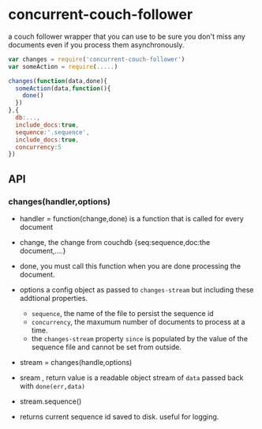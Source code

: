 # concurrent-couch-follower
a couch follower wrapper that you can use to be sure you don't miss any documents even if you process them asynchronously.

```js
var changes = require('concurrent-couch-follower')
var someAction = require(.....)

changes(function(data,done){
  someAction(data,function(){
    done()
  })  
},{
  db:...,
  include_docs:true,
  sequence:'.sequence',
  include_docs:true,
  concurrency:5
})
```

API
---

### changes(handler,options)

- handler = function(change,done) 
 is a function that is called for every document
 - change, the change from couchdb {seq:sequence,doc:the document,....}
 - done, you must call this function when you are done processing the document.

- options
  a config object as passed to `changes-stream` but including these addtional properties.
  - `sequence`, the name of the file to persist the sequence id
  - `concurrency`, the maxumum number of documents to process at a time.
  - the `changes-stream` property `since` is populated by the value of the sequence file and cannot be set from outside.

-  stream = changes(handle,options)
  - sream , return value is a readable object stream of `data` passed back with `done(err,data)`

- stream.sequence()
 - returns current sequence id saved to disk. useful for logging.

